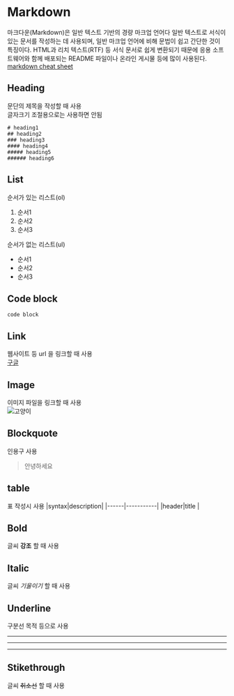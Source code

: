 # Markdown

마크다운(Markdown)은 일반 텍스트 기반의 경량 마크업 언어다
일반 텍스트로 서식이 있는 문서를 작성하는 데 사용되며, 일반 마크업 언어에 비해 문법이 쉽고 간단한 것이 특징이다. HTML과 리치 텍스트(RTF) 등 서식 문서로 쉽게 변환되기 때문에 응용 소프트웨어와 함께 배포되는 README 파일이나 온라인 게시물 등에 많이 사용된다.  
[markdown cheat sheet](https://www.markdownguide.org/cheat-sheet/)


## Heading
문단의 제목을 작성할 때 사용  
글자크기 조절용으로는 사용하면 안됨

```
# heading1
## heading2
### heading3
#### heading4
##### heading5
###### heading6
```

## List
순서가 있는 리스트(ol)
1. 순서1
2. 순서2
3. 순서3

순서가 없는 리스트(ul)
- 순서1
- 순서2
- 순서3

## Code block
```code block```

## Link
웹사이트 등 url 을 링크할 때 사용  
[구글](https://www.google.com)

## Image
이미지 파일을 링크할 때 사용  
![고양이](cat.png)

## Blockquote
인용구 사용
> 안녕하세요

## table
표 작성시 사용
|syntax|description|
|------|-----------|
|header|title      |

## Bold
글씨 **강조** 할 때 사용

## Italic
글씨 *기울이기* 할 때 사용

## Underline
구분선 목적 등으로 사용

---
___
***

## Stikethrough
글씨 ~~취소선~~ 할 때 사용
